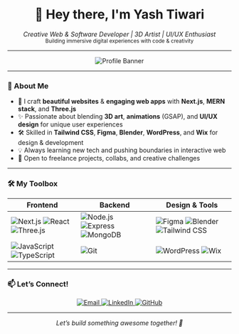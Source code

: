 <h1 align="center">
  👋 Hey there, I'm <b>Yash Tiwari</b>
</h1>

<p align="center">
  <i>Creative Web & Software Developer | 3D Artist | UI/UX Enthusiast</i><br>
  <sub>Building immersive digital experiences with code & creativity</sub>
</p>

---

<div align="center">

![Profile Banner](https://encrypted-tbn0.gstatic.com/images?q=tbn:ANd9GcTnT6qja8xQmyIepAsva8IpH6KsqUDkJsjmIg&s)

</div>

---

### 🚀 About Me

- 🎨 I craft **beautiful websites** & **engaging web apps** with <b>Next.js</b>, <b>MERN stack</b>, and <b>Three.js</b>  
- ✨ Passionate about blending **3D art**, **animations** (GSAP), and **UI/UX design** for unique user experiences  
- 🛠 Skilled in **Tailwind CSS**, **Figma**, **Blender**, **WordPress**, and **Wix** for design & development  
- 💡 Always learning new tech and pushing boundaries in interactive web  
- 🤝 Open to freelance projects, collabs, and creative challenges  

---

### 🛠 My Toolbox

| Frontend                     | Backend                  | Design & Tools           |
| ----------------------------| ------------------------ | ------------------------|
| ![Next.js](https://img.shields.io/badge/Next.js-000000?style=for-the-badge&logo=next.js&logoColor=white) ![React](https://img.shields.io/badge/React-20232A?style=for-the-badge&logo=react&logoColor=61DAFB) ![Three.js](https://img.shields.io/badge/Three.js-000000?style=for-the-badge&logo=three.js&logoColor=white) | ![Node.js](https://img.shields.io/badge/Node.js-339933?style=for-the-badge&logo=node.js&logoColor=white) ![Express](https://img.shields.io/badge/Express.js-000000?style=for-the-badge) ![MongoDB](https://img.shields.io/badge/MongoDB-47A248?style=for-the-badge&logo=mongodb&logoColor=white) | ![Figma](https://img.shields.io/badge/Figma-F24E1E?style=for-the-badge&logo=figma&logoColor=white) ![Blender](https://img.shields.io/badge/Blender-E57025?style=for-the-badge&logo=blender&logoColor=white) ![Tailwind CSS](https://img.shields.io/badge/Tailwind_CSS-06B6D4?style=for-the-badge&logo=tailwind-css&logoColor=white) |
| ![JavaScript](https://img.shields.io/badge/JavaScript-F7DF1E?style=for-the-badge&logo=javascript&logoColor=black) ![TypeScript](https://img.shields.io/badge/TypeScript-3178C6?style=for-the-badge&logo=typescript&logoColor=white) | ![Git](https://img.shields.io/badge/Git-F05032?style=for-the-badge&logo=git&logoColor=white) | ![WordPress](https://img.shields.io/badge/WordPress-21759B?style=for-the-badge&logo=wordpress&logoColor=white) ![Wix](https://img.shields.io/badge/Wix-000000?style=for-the-badge&logo=wix&logoColor=white) |

---

### 📫 Let’s Connect!

<p align="center">
  <a href="mailto:yashtiwariengi@gmail.com" target="_blank">
    <img src="https://img.shields.io/badge/Email-D14836?style=for-the-badge&logo=gmail&logoColor=white" alt="Email" />
  </a>
  <a href="https://linkedin.com/in/yashtiwari7509" target="_blank">
    <img src="https://img.shields.io/badge/LinkedIn-0A66C2?style=for-the-badge&logo=linkedin&logoColor=white" alt="LinkedIn" />
  </a>
  <a href="https://github.com/Yashtiwari7509" target="_blank">
    <img src="https://img.shields.io/badge/GitHub-181717?style=for-the-badge&logo=github&logoColor=white" alt="GitHub" />
  </a>
</p>

---

<p align="center">
  <em>Let’s build something awesome together! 🚀</em>
</p>
